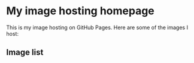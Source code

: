 

# My image hosting homepage

This is my image hosting on GitHub Pages. Here are some of the images I host:

## Image list

